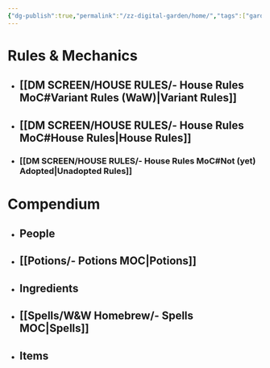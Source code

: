 ```yaml
---
{"dg-publish":true,"permalink":"/zz-digital-garden/home/","tags":["gardenEntry"]}
---
```


# Rules & Mechanics
- ## [[DM SCREEN/HOUSE RULES/- House Rules MoC#Variant Rules (WaW)\|Variant Rules]]
- ## [[DM SCREEN/HOUSE RULES/- House Rules MoC#House Rules\|House Rules]]
- ### [[DM SCREEN/HOUSE RULES/- House Rules MoC#Not (yet) Adopted\|Unadopted Rules]]

# Compendium
- ## People
- ## [[Potions/- Potions MOC\|Potions]]
- ## Ingredients
- ## [[Spells/W&W Homebrew/- Spells MOC\|Spells]]
- ## Items

